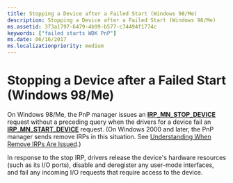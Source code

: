 ```yaml
---
title: Stopping a Device after a Failed Start (Windows 98/Me)
description: Stopping a Device after a Failed Start (Windows 98/Me)
ms.assetid: 373a1797-6479-4b99-b577-c74494f1774c
keywords: ["failed starts WDK PnP"]
ms.date: 06/16/2017
ms.localizationpriority: medium
---
```


# Stopping a Device after a Failed Start (Windows 98/Me)





On Windows 98/Me, the PnP manager issues an [**IRP\_MN\_STOP\_DEVICE**](https://docs.microsoft.com/windows-hardware/drivers/kernel/irp-mn-stop-device) request without a preceding query when the drivers for a device fail an [**IRP\_MN\_START\_DEVICE**](https://docs.microsoft.com/windows-hardware/drivers/kernel/irp-mn-start-device) request. (On Windows 2000 and later, the PnP manager sends remove IRPs in this situation. See [Understanding When Remove IRPs Are Issued](understanding-when-remove-irps-are-issued.md).)

In response to the stop IRP, drivers release the device's hardware resources (such as its I/O ports), disable and deregister any user-mode interfaces, and fail any incoming I/O requests that require access to the device.

 

 





